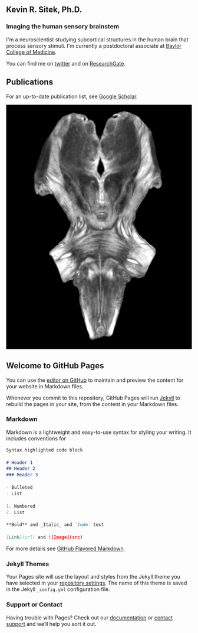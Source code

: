 ## Kevin R. Sitek, Ph.D.

### Imaging the human sensory brainstem
I'm a neuroscientist studying subcortical structures in the human brain that process sensory stimuli.
I'm currently a postdoctoral associate at [Baylor College of Medicine](https://www.bcm.edu/people-search/kevin-sitek-36931).

You can find me on [twitter](https://twitter.com/krsitek) and on [ResearchGate](https://www.researchgate.net/profile/Kevin_Sitek).

## Publications
For an up-to-date publication list, see [Google Scholar](https://scholar.google.com/citations?hl=en&user=fNPFNhsAAAAJ).

![Image](https://github.com/sitek/sitek.github.io/blob/master/images/demonculus_postmortem-brainstem.png?raw=true)


## Welcome to GitHub Pages

You can use the [editor on GitHub](https://github.com/sitek/sitek.github.io/edit/master/index.md) to maintain and preview the content for your website in Markdown files.

Whenever you commit to this repository, GitHub Pages will run [Jekyll](https://jekyllrb.com/) to rebuild the pages in your site, from the content in your Markdown files.

### Markdown

Markdown is a lightweight and easy-to-use syntax for styling your writing. It includes conventions for

```markdown
Syntax highlighted code block

# Header 1
## Header 2
### Header 3

- Bulleted
- List

1. Numbered
2. List

**Bold** and _Italic_ and `Code` text

[Link](url) and ![Image](src)
```

For more details see [GitHub Flavored Markdown](https://guides.github.com/features/mastering-markdown/).

### Jekyll Themes

Your Pages site will use the layout and styles from the Jekyll theme you have selected in your [repository settings](https://github.com/sitek/sitek.github.io/settings). The name of this theme is saved in the Jekyll `_config.yml` configuration file.

### Support or Contact

Having trouble with Pages? Check out our [documentation](https://help.github.com/categories/github-pages-basics/) or [contact support](https://github.com/contact) and we’ll help you sort it out.
